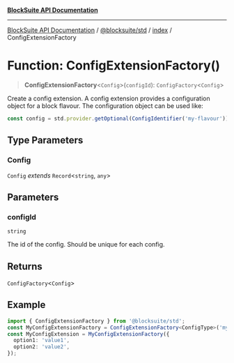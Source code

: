[**BlockSuite API Documentation**](../../../../README.md)

***

[BlockSuite API Documentation](../../../../README.md) / [@blocksuite/std](../../README.md) / [index](../README.md) / ConfigExtensionFactory

# Function: ConfigExtensionFactory()

> **ConfigExtensionFactory**\<`Config`\>(`configId`): `ConfigFactory`\<`Config`\>

Create a config extension.
A config extension provides a configuration object for a block flavour.
The configuration object can be used like:
```ts
const config = std.provider.getOptional(ConfigIdentifier('my-flavour'));
```

## Type Parameters

### Config

`Config` *extends* `Record`\<`string`, `any`\>

## Parameters

### configId

`string`

The id of the config. Should be unique for each config.

## Returns

`ConfigFactory`\<`Config`\>

## Example

```ts
import { ConfigExtensionFactory } from '@blocksuite/std';
const MyConfigExtensionFactory = ConfigExtensionFactory<ConfigType>('my-flavour');
const MyConfigExtension = MyConfigExtensionFactory({
  option1: 'value1',
  option2: 'value2',
});
```
